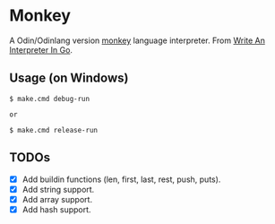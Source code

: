 # Monkey

A Odin/Odinlang version [monkey](https://monkeylang.org/) language interpreter. From [Write An Interpreter In Go](https://interpreterbook.com/).

## Usage (on Windows)

```
$ make.cmd debug-run

or

$ make.cmd release-run
```

## TODOs

* [x] Add buildin functions (len, first, last, rest, push, puts).
* [x] Add string support.
* [x] Add array support.
* [x] Add hash support.
